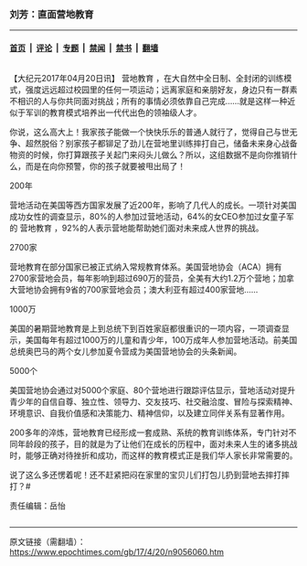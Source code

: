 ### 刘芳：直面营地教育

---

#### [首页](../../../..?n9056060) &nbsp;|&nbsp; [评论](../../../../../epoch-comment?n9056060) &nbsp;|&nbsp; [专题](../../../../../epoch-special?n9056060) &nbsp;|&nbsp; [禁闻](../../../../../epoch-news?n9056060) &nbsp;|&nbsp; [禁书](../../../../../books?n9056060) &nbsp;|&nbsp; [翻墙](https://github.com/gfw-breaker/nogfw/blob/master/README.md?n9056060)


<div class="column" id="artbody" itemprop="articleBody">
 <!-- article content begin -->
 <p>
  【大纪元2017年04月20日讯】
  <ok href="https://www.epochtimes.com/gb/tag/%E8%90%A5%E5%9C%B0%E6%95%99%E8%82%B2.html">
   营地教育
  </ok>
  ，在大自然中全日制、全封闭的训练模式，强度远远超过校园里的任何一项运动；远离家庭和亲朋好友，身边只有一群素不相识的人与你共同面对挑战；所有的事情必须依靠自己完成……就是这样一种近似于军训的教育模式培养出一代代出色的领袖级人才。
 </p>
 <p>
  你说，这么高大上！我家孩子能做一个快快乐乐的普通人就行了，觉得自己与世无争、超然脱俗？别家孩子都铆足了劲儿在营地里训练摔打自己，储备未来身心战备物资的时候，你打算跟孩子关起门来闷头儿做么？所以，这组数据不是向你推销什么，而是在向你预警，你的孩子就要被甩出局了！
 </p>
 <p>
  200年
 </p>
 <p>
  营地活动在美国等西方国家发展了近200年，影响了几代人的成长。一项针对美国成功女性的调查显示，80%的人参加过营地活动，64%的女CEO参加过女童子军的
  <ok href="https://www.epochtimes.com/gb/tag/%E8%90%A5%E5%9C%B0%E6%95%99%E8%82%B2.html">
   营地教育
  </ok>
  ，92%的人表示营地能帮助她们面对未来成人世界的挑战。
 </p>
 <p>
  2700家
 </p>
 <p>
  营地教育在部分国家已被正式纳入常规教育体系。美国营地协会（ACA）拥有2700家营地会员，每年影响到超过690万的营员，全美有大约1.2万个营地；加拿大营地协会拥有9省的700家营地会员；澳大利亚有超过400家营地……
 </p>
 <p>
  1000万
 </p>
 <p>
  美国的暑期营地教育是上到总统下到百姓家庭都很重识的一项内容，一项调查显示，美国每年有超过1000万的儿童和青少年，100万成年人参加营地活动。前美国总统奥巴马的两个女儿参加夏令营成为美国营地协会的头条新闻。
 </p>
 <p>
  5000个
 </p>
 <p>
  美国营地协会通过对5000个家庭、80个营地进行跟踪评估显示，营地活动对提升青少年的自信自尊、独立性、领导力、交友技巧、社交融洽度、冒险与探索精神、环境意识、自我价值感和决策能力、精神信仰，以及建立同伴关系有显著作用。
 </p>
 <p>
  200多年的淬炼，营地教育已经形成一套成熟、系统的教育训练体系，专门针对不同年龄段的孩子，目的就是为了让他们在成长的历程中，面对未来人生的诸多挑战时，能够正确对待挫折和成功，而这样的教育模式正是我们华人家长非常需要的。
 </p>
 <p>
  说了这么多还愣着呢！还不赶紧把闷在家里的宝贝儿们打包儿扔到营地去摔打摔打？#
 </p>
 <p>
  责任编辑：岳怡
 </p>
 <!-- article content end -->
</div>


---

原文链接（需翻墙）：https://www.epochtimes.com/gb/17/4/20/n9056060.htm